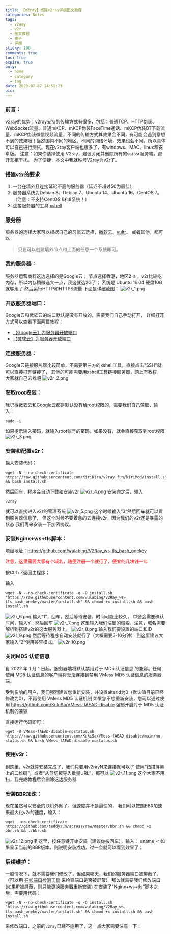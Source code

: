 ```yaml
---
title: 【v2ray】搭建v2ray详细图文教程
categories: Notes
tags:
  - v2aey 
  - v2r 
  - 图文教程 
  - 梯子 
  - 详细
sticky: 100
comments: true
toc: true
expire: true
only:
  - home
  - category
  - tag
date: 2023-07-07 14:51:23
pic:
---
```


### 前言：

v2ray的优势：v2ray支持的传输方式有很多，包括：普通TCP、HTTP伪装、WebSocket流量、普通mKCP、mKCP伪装FaceTime通话、mKCP伪装BT下载流量、mKCP伪装微信视频流量，不同的传输方式其效果会不同，有可能会遇到意想不到的效果哦！当然国内不同的地区、不同的网络环境，效果也会不同，所以具体可以自己进行测试。现在v2ray客户端也很多了，有windows、MAC、linux和安卓版。
注意：如果你选择使用 V2ray，建议关闭并删除所有的ss/ssr服务端，避开互相干扰。
为了便捷，本文中我就称号V2ray为v2r了。


### 搭建v2r的要求
1. 一台在墙外且连接延迟不高的服务器（延迟不超过50为最佳）
2. 服务器系统为Debian 8、Debian 7、Ubuntu 14、Ubuntu 16、CentOS 7。（注意：不支持CentOS 6和8系统！）
3. 连接服务器的工具 [xshell](https://www.netsarang.com/zh/xshell)

### 服务器

服务器的选择大家可以根据自己的习惯去选择，[微软云](https://portal.azure.com/?quickstart=true#home)、[vultr](https://www.vultr.com/?ref=8765661-6G)、 或者其他，都可以

> 只要可以创建墙外节点和上面的任意一个系统即可。

### 我的服务器：

服务器运营商我这边选择的是Google云；
节点选择香港，地区2-a；
v2r比较吃内存，所以内存稍微选大一点，我这就选2G了；
系统是 Ubuntu 16.04
硬盘10G就够用了
然后运行HTTP和HTTPS流量
下面是详细截图：
![v2r_1.png](https://image.baidu.com/search/down?url=https://tva1.sinaimg.cn/large/005PVVAugy1h4awlj6tnrj30oo0zdqcw.jpg)


### 开放服务器端口：

Google云和微软云的端口默认是没有开放的，需要我们自己手动打开，
详细打开方式可以查看下面两篇教程：
- [【Google云】为服务器开放端口](http://www.aoe.top/notes/300)
- [【微软云】为服务器开放端口](http://www.aoe.top/notes/304)


### 连接服务器： 

Google云链接服务器比较简单，不需要第三方的xshell工具，直接点击"SSH"就可以直接打开链接了，
其他的可能需要用xshell工具链接服务器，网上有教程，大家就自己去找吧
![v2r_2.png](https://image.baidu.com/search/down?url=https://tva1.sinaimg.cn/large/005PVVAugy1h4awlvlqoyj30os091q4c.jpg)

### 获取root权限：

我记得微软云和Google云都是默认没有给root权限的，需要我们自己获取，输入：
```
sudo -i
```
如果提示输入密码，就输入root账号的密码，如果没有，就会直接获取到root权限
![v2r_3.png](https://image.baidu.com/search/down?url=https://tva1.sinaimg.cn/large/005PVVAugy1h4awm6sjmqj30p10jn42p.jpg)

### 安装和配置v2r：

输入安装代码：
```
wget -N --no-check-certificate https://raw.githubusercontent.com/KiriKira/v2ray.fun/kiriMod/install.sh && bash install.sh
```
然后回车，程序会自动下载和安装v2r
![v2r_4.png](https://image.baidu.com/search/down?url=https://tva1.sinaimg.cn/large/005PVVAugy1h4awnbvm82j30oz0jmqag.jpg)
安装完之后，输入
```
v2ray
```
就可以直接进入v2r的管理系统
![v2r_5.png](https://image.baidu.com/search/down?url=https://tva1.sinaimg.cn/large/005PVVAugy1h4awmkoj0dj30p30jmtb8.jpg)
这个时候输入“3”然后回车就可以看到服务器信息了，
但这个时候不要着急的去连接v2r，因为我们的v2r还是暴露的状态
我们再来安装一下加密协议。

### 安装Nginx+ws+tls脚本：
项目地址：https://github.com/wulabing/V2Ray_ws-tls_bash_onekey

<p style="color: red">注意，这里需要大家有个域名，随便注册一个就行了，便宜的几块钱一年</p>
按Ctrl+Z返回主程序；</p>

输入
```
wget -N --no-check-certificate -q -O install.sh "https://raw.githubusercontent.com/wulabing/V2Ray_ws-tls_bash_onekey/master/install.sh" && chmod +x install.sh && bash install.sh
```
![v2r_6.png](https://image.baidu.com/search/down?url=https://tva1.sinaimg.cn/large/005PVVAugy1h4awq3xzk6j30p30jr79i.jpg)
输入“1”，回车，然后等待安装，时间可能比较久，
中途会需要确认时间，输入Y，然后回车
![v2r_7.png](https://image.baidu.com/search/down?url=https://tva1.sinaimg.cn/large/005PVVAugy1h4awqx5nclj30p10jgn4c.jpg)
这里输入我们注册的域名，注意，域名需要解析到搭建v2r的这太服务器上，
![v2r_8.png](https://image.baidu.com/search/down?url=https://tva1.sinaimg.cn/large/005PVVAugy1h4awrasj0nj30p20jojyb.jpg)
输入我们要设置的端口和ID
![v2r_9.png](https://image.baidu.com/search/down?url=https://tva1.sinaimg.cn/large/005PVVAugy1h4awrh9ydjj30oy0jk45u.jpg)
然后等待程序自动安装就行了（大概需要5-10分钟）
到这里建议大家输入“2”使用兼容模式。
![v2r_10.png](https://image.baidu.com/search/down?url=https://tva1.sinaimg.cn/large/005PVVAugy1h4awrytw2uj30oz0jmn72.jpg)

### 关闭MD5 认证信息
自 2022 年 1 月 1 日起，服务器端将默认禁用对于 MD5 认证信息 的兼容。任何使用 MD5 认证信息的客户端将无法连接到禁用 VMess MD5 认证信息的服务器端。

受到影响的用户，我们强烈建议您重新安装，并设置alterid为0（默认值目前已经修改为0），不再使用 VMess MD5 认证机制 如果您不想重新安装，您可以通过使用 https://github.com/KukiSa/VMess-fAEAD-disable 强制开启对于 MD5 认证机制的兼容

直接运行代码即可：
```
wget -O VMess-fAEAD-disable-nostatus.sh https://raw.githubusercontent.com/KukiSa/VMess-fAEAD-disable/main/no-status.sh && bash VMess-fAEAD-disable-nostatus.sh
```

### 使用v2r：

到这里，v2r就算安装完成了，我们只要用v2rayN来连接就可以了
使用“扫描屏幕上的二维码”，或者“从剪切板导入批量URL”，都可以
![v2r_11.png](https://image.baidu.com/search/down?url=https://tva1.sinaimg.cn/large/005PVVAugy1h4awsadgm9j31hc0t2tns.jpg)
这个大家不用扫，我完成教程后会删除这边服务器

### 安装BBR加速：

现在虽然可以安全的联机外网了，但速度并不是最快的，
我们可以按照BBR加速来最大化v2r的速度，输入：
```
wget --no-check-certificate https://github.com/teddysun/across/raw/master/bbr.sh && chmod +x bbr.sh && ./bbr.sh
```
![v2r_12.png](https://image.baidu.com/search/down?url=https://tva1.sinaimg.cn/large/005PVVAugy1h4awswr0moj30p10jomzj.jpg)
到这里，按任意键开始安装（建议你按回车），输入：
uname -r
如果显示当前的BBR版本，则说明安装成功，过一会就可以看到效果了；

### 后续维护：

一般情况下，就不需要我们修改了，但如果哪天，我们的服务器端口被屏蔽了，（可以用 [在线端口检测工具](http://coolaf.com/tool/port) 来检查端口是否被屏蔽）
那么就需要我们修改端口(如果IP被屏蔽，则只能更换服务器重新安装)
在安装了“Nginx+ws+tls”脚本之后，需要用代码：
```
wget -N --no-check-certificate -q -O install.sh "https://raw.githubusercontent.com/wulabing/V2Ray_ws-tls_bash_onekey/master/install.sh" && chmod +x install.sh && bash install.sh

```
来修改端口，之前的`v2ray`已经不适用了，这一点大家需要注意一下！
